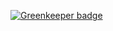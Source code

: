 
[![Greenkeeper badge](https://badges.greenkeeper.io/bueroalerta/nuxt-blog-template.svg)](https://greenkeeper.io/)
